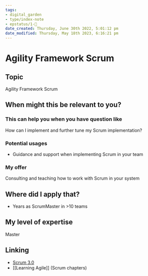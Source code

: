 ```yaml
---
tags: 
- digital_garden
- type/index-note
- epstatus/1-🌱
date_created: Thursday, June 30th 2022, 5:01:12 pm
date_modified: Thursday, May 18th 2023, 6:16:21 pm
---
```

# Agility Framework Scrum
## Topic

Agility Framework Scrum

## When might this be relevant to you?

### This can help you when you have question like

How can I implement and further tune my Scrum implementation?

### Potential usages

-   Guidance and support when implementing Scrum in your team
    

### My offer

Consulting and teaching how to work with Scrum in your system

## Where did I apply that?

-   Years as ScrumMaster in >10 teams
    

## My level of expertise

Master

## Linking
+ [Scrum 3.0](https://www.ontheagilepath.net/articles/Scrum%2030%20and%20Organization%2040%20%20impressions%20from%20a%20great%20evening%20with%20Boris%20Gloger%20at%20ImmobilienScout24.pdf)
+ [[Learning Agile]] (Scrum chapters)